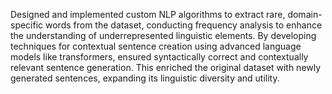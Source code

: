 Designed and implemented custom NLP algorithms to extract rare, domain-specific words from the dataset,
conducting frequency analysis to enhance the understanding of underrepresented linguistic elements. By
developing techniques for contextual sentence creation using advanced language models like transformers,
ensured syntactically correct and contextually relevant sentence generation. This enriched the original dataset
with newly generated sentences, expanding its linguistic diversity and utility.

